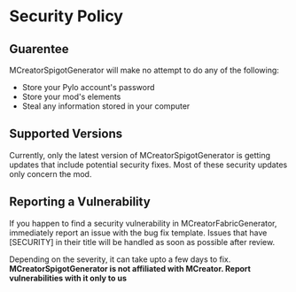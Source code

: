 # Security Policy

## Guarentee
MCreatorSpigotGenerator will make no attempt to do any of the following:
* Store your Pylo account's password
* Store your mod's elements
* Steal any information stored in your computer

## Supported Versions

Currently, only the latest version of MCreatorSpigotGenerator is getting updates that include potential security fixes.
Most of these security updates only concern the mod.

## Reporting a Vulnerability

If you happen to find a security vulnerability in MCreatorFabricGenerator, immediately report an issue with the bug fix template.
Issues that have [SECURITY] in their title will be handled as soon as possible after review.

Depending on the severity, it can take upto a few days to fix. 
**MCreatorSpigotGenerator is not affiliated with MCreator. Report vulnerabilities with it only to us**
